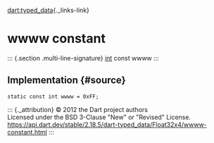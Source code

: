 [dart:typed\_data](../../dart-typed_data/dart-typed_data-library){._links-link}

wwww constant
=============

::: {.section .multi-line-signature}
[int](../../dart-core/int-class) const wwww
:::

Implementation {#source}
--------------

``` {.language-dart data-language="dart"}
static const int wwww = 0xFF;
```

::: {._attribution}
© 2012 the Dart project authors\
Licensed under the BSD 3-Clause \"New\" or \"Revised\" License.\
<https://api.dart.dev/stable/2.18.5/dart-typed_data/Float32x4/wwww-constant.html>
:::
